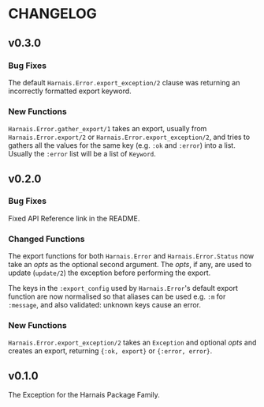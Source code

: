# CHANGELOG

## v0.3.0

### Bug Fixes

The default `Harnais.Error.export_exception/2` clause was
returning an incorrectly formatted export keyword.

### New Functions

`Harnais.Error.gather_export/1` takes an export, usually from
`Harnais.Error.export/2` or `Harnais.Error.export_exception/2`, and
tries to gathers all the values for the same key (e.g. `:ok` and `:error`) into a list.
Usually the `:error` list will be a list of `Keyword`.

## v0.2.0

### Bug Fixes

Fixed API Reference link in the README.

### Changed Functions

The export functions for both `Harnais.Error` and
`Harnais.Error.Status` now take an *opts* as the optional second
argument. The *opts*, if any, are used to update (`update/2`) the exception before
performing the export.

The keys in the `:export_config` used by `Harnais.Error`'s default export function
are now normalised so that aliases can be used e.g. `:m` for
`:message`, and also validated: unknown keys cause an error.

### New Functions

`Harnais.Error.export_exception/2` takes an `Exception` and optional
*opts* and creates an export, returning `{:ok, export}` or `{:error, error}`.

## v0.1.0

The Exception for the Harnais Package Family.


